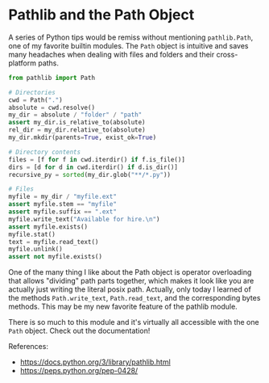 # Pathlib and the Path Object

A series of Python tips would be remiss without mentioning `pathlib.Path`, one of my favorite builtin modules. The `Path` object is intuitive and saves many headaches when dealing with files and folders and their cross-platform paths.

```python
from pathlib import Path

# Directories
cwd = Path(".")
absolute = cwd.resolve()
my_dir = absolute / "folder" / "path"
assert my_dir.is_relative_to(absolute)
rel_dir = my_dir.relative_to(absolute)
my_dir.mkdir(parents=True, exist_ok=True)

# Directory contents
files = [f for f in cwd.iterdir() if f.is_file()]
dirs = [d for d in cwd.iterdir() if d.is_dir()]
recursive_py = sorted(my_dir.glob("**/*.py"))

# Files
myfile = my_dir / "myfile.ext"
assert myfile.stem == "myfile"
assert myfile.suffix == ".ext"
myfile.write_text("Available for hire.\n")
assert myfile.exists()
myfile.stat()
text = myfile.read_text()
myfile.unlink()
assert not myfile.exists()
```

One of the many thing I like about the Path object is operator overloading that allows "dividing" path parts together, which makes it look like you are actually just writing the literal posix path. Actually, only today I learned of the methods `Path.write_text`, `Path.read_text`, and the corresponding bytes methods. This may be my new favorite feature of the pathlib module.

There is so much to this module and it's virtually all accessible with the one `Path` object. Check out the documentation!

References:
- https://docs.python.org/3/library/pathlib.html
- https://peps.python.org/pep-0428/
